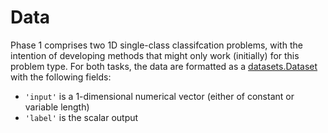 # Data

Phase 1 comprises two 1D single-class classifcation problems, with the intention of developing methods that might only work (initially) for this problem type.
For both tasks, the data are formatted as a [datasets.Dataset](https://huggingface.co/docs/datasets/main/en/package_reference/main_classes#datasets.Dataset) with the following fields:

- `'input'` is a 1-dimensional numerical vector (either of constant or variable length)
- `'label'` is the scalar output
